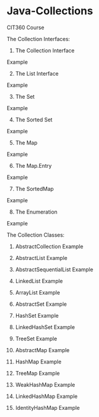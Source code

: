 # Java-Collections

CIT360 Course


The Collection Interfaces:

1) The Collection Interface

  Example

2) The List Interface

  Example

3) The Set

  Example

4) The Sorted Set

  Example

5) The Map

  Example

6) The Map.Entry

  Example

7) The SortedMap

  Example

8) The Enumeration

  Example


The Collection Classes:

1) AbstractCollection
  Example

2) AbstractList
  Example

3) AbstractSequentialList
  Example

4) LinkedList
  Example

5) ArrayList
  Example

6) AbstractSet
  Example

7) HashSet
  Example

8) LinkedHashSet
  Example

9) TreeSet
  Example

10) AbstractMap
  Example

11) HashMap
  Example

12) TreeMap
  Example

13) WeakHashMap
  Example
  
14) LinkedHashMap
  Example

15) IdentityHashMap
  Example
